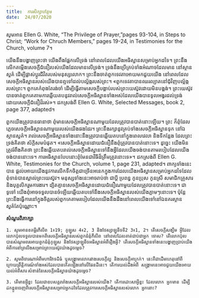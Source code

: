 ```yaml
---
title:  ការសិក្សាបន្ថែម
date:  24/07/2020
---
```


សូមអាន Ellen G. White, “The Privilege of Prayer,”pages 93-104, in Steps to Christ; “Work for Chruch Members,” pages 19-24, in Testimonies for the Church, volume 7។

យើងនឹងបង្ហាញព្រះថា យើងពឹងផ្អែកលើទ្រង់ នៅពេលដែលយើងអធិស្ឋានសម្រាប់អ្នកដទៃ។ ព្រះនឹងលើកតម្កើងសេចក្តីជំនឿរបស់យើងដែលមានលើទ្រង់។ ទ្រង់នឹងប្រើគ្រប់ទាំងអំណាចដែលមាន នៅស្ថានសួគ៌ ដើម្បីផ្លាស់ប្តូរជីវិតរបស់មនុស្សលោក។ ព្រះនឹងចាត់ពួកទេវតាអោយមកជួយយើង នៅពេលដែលសេចក្តីអធិស្ឋានរបស់យើងបានឮទៅដល់បល្ល័ង្ករបស់ព្រះ។ «ពួកទេវតាបានឈរល្បាតនៅជំុវិញបល្ល័ង្ករបស់ព្រះ។ ពួកគេកំពុងតែរង់ចាំ ដើម្បីធ្វើតាមសេចក្តីបង្គាប់របស់ព្រះយេស៊ូវដោយមិនបង្អង់។ ព្រះយេស៊ូវបានចាត់ពួកគេតាមការឆ្លើយតបនូវរាល់សេចក្តីអធិស្ឋានទាំងអស់ដែលយើងបានទូលអង្វរដល់ទ្រង់ដោយសេចក្តីជំនឿដ៏រស់»។ ដកស្រង់ពី Ellen G. White, Selected Messages, book 2, page 377, adapted។

ពួកយើងត្រូវបានធានាថា ពុំមានសេចក្តីអធិស្ឋានណាមួយដែលត្រូវបានបាត់នោះឡើយ។ ព្រះ ក៏ពុំដែលភ្លេចសេចក្តីអធិស្ឋានណាមួយរបស់យើងផងដែរ។ ព្រះនឹងរក្សានូវគ្រប់ទាំងសេចក្តីអធិស្ឋានទុក នៅឯស្ថានសួគ៌។ រាល់សេចក្តីអធិស្ឋានទាំងនោះនឹងត្រូវបានឆ្លើយតបនៅក្នុងពេលវេលា និងទីកន្លែង ដែលព្រះទ្រង់គិតថា ស័ក្តិសមបំផុត។ «សេចក្តីអធិស្ឋានដោយជំនឿនឹងពុំត្រូវបានបាត់នោះទេ។ ដូច្នេះ យើងមិនត្រូវរំពឹងគិតថា ព្រះនឹងឆ្លើយតបរាល់សេចក្តីអធិស្ឋានទៅនឹងអ្វីដែលយើងចង់បានតាមរបៀបដែលយើងចង់បាននោះទេ។ ការអធិស្ឋានបែបនោះពុំមែនជាវិធីដ៏ត្រឹមត្រូវនោះទេ»។ ដកស្រង់ពី Ellen G. White, Testimonies for the Church, volume 1, page 231, adapted។ ពាក្យទាំងនេះបាន ផ្តល់អោយយើងនូវការលើកទឹកចិត្តជាច្រើនអនេកក្នុងការដែលយើងអធិស្ឋានសម្រាប់អ្នកដទៃដែលពុំទាន់បានស្គាល់ព្រះយេស៊ូវ។ មនុស្សទាំងនេះអាចរាប់ថា ជាប្តី ប្រពន្ធ កូនប្រុស កូនស្រី សមាជិកគ្រួសារ និងបុគ្គលិករួមការងារ។ ដ្បិតគ្មានសេចក្តីអធិស្ឋានដោយជំនឿណាមួយដែលត្រូវបានបាត់នោះទេ។ ជា ទូទៅ យើងពុំអាចទទួលបានចំឡើយឆ្លើយតបទៅនឹងសេចក្តីអធិស្ឋានរបស់យើងភ្លាមៗនោះទេ។ ប៉ុន្ដែ ព្រះនឹងធ្វើការនៅក្នុងចិត្តរបស់ពួកគេតាមរបៀបដែលយើងនឹងដឹងនៅពេលយើងទៅនៅឯនគរស្ថាន សួគ៌តែប៉ុណ្ណោះ។

**សំណួរពិភាក្សា**

`1. សូមអានខគម្ពីរភីលីព 1៖19; កូឡូស 4៖2, 3 និងថែស្សាឡូនីចទី2 3៖1, 2។ តើសេចក្តីសង្ឃឹម អ្វីដែលលោកប៉ុលទទួលបានមកពីសេចក្តីអធិស្ឋានរបស់ពួកជំនុំភីលីព នៅពេលដែលគាត់ជាប់ជាអ្នក ទោស? តើលោកប៉ុលបានសំណូមពរអោយពួកជំនុំកូឡូស និងថែស្សាឡូនីចអធិស្ឋានអំពីរឿងអ្វី? តើសេចក្តីអធិស្ឋានទាំងនេះបង្ហាញប្រាប់យើងអំពីការនាំព្រលឹងសម្រាប់ព្រះយេស៊ូវយ៉ាងដូចម្តេច?`

`2. សូមពិចារណាអំពីមហាវិវាទដ៏ធំ ឬសង្គ្រាមលោករវាងសេចក្តីល្អ និងសេចក្តីអាក្រក់។ នេះគឺជាដើមហេតុនៅពីក្រោយព្រឹត្តិការណ៍ទាំងអស់ដែលបានកើតឡើងនៅលើផែនដីនេះ។ តើការយល់ដឹងអំពី សង្គ្រាមនេះអាចជួយយើងអោយយល់អំពីសារៈសំខាន់នៃសេចក្តីអធិស្ឋានយ៉ាងដូចម្តេច?`

`3. តើមានអ្វីខ្លះ ដែលជាឧបសគ្គរារាំងសេចក្តីអធិស្ឋានរបស់យើង? តើការដោះសាអ្វីខ្លះ ដែលលោក អ្នកមាន ដើម្បីដកខ្លួនចេញពីសេចក្តីអធិស្ឋានសម្រាប់អ្នកដទៃដែលត្រូវការសេចក្តីអធិស្ឋានរបស់លោក អ្នកនោះ?`